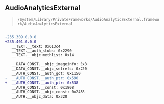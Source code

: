 ## AudioAnalyticsExternal

> `/System/Library/PrivateFrameworks/AudioAnalyticsExternal.framework/AudioAnalyticsExternal`

```diff

-235.309.0.0.0
+235.401.0.0.0
   __TEXT.__text: 0x613c4
   __TEXT.__auth_stubs: 0x2290
   __TEXT.__objc_methlist: 0x14

   __DATA_CONST.__objc_imageinfo: 0x8
   __DATA_CONST.__objc_selrefs: 0x220
   __AUTH_CONST.__auth_got: 0x1150
-  __AUTH_CONST.__auth_ptr: 0x590
+  __AUTH_CONST.__auth_ptr: 0x538
   __AUTH_CONST.__const: 0x1808
   __AUTH_CONST.__objc_const: 0x2458
   __AUTH.__objc_data: 0x320

```
